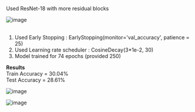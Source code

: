 Used ResNet-18 with more residual blocks</br>

![image](https://user-images.githubusercontent.com/65457437/144732223-b2b6d6c7-d0a6-46c9-82eb-a1e23db52f31.png)
</br></br>
1. Used Early Stopping : EarlyStopping(monitor='val_accuracy', patience = 25)
2. Used Learning rate scheduler : CosineDecay(3*1e-2, 30)
3. Model trained for 74 epochs (provided 250)

**Results**</br>
Train Accuracy = 30.04% </br>
Test Accuracy = 28.61% </br>

![image](https://user-images.githubusercontent.com/65457437/144732292-6867ea1f-ae2b-4d11-b42d-5acf141171e7.png)

![image](https://user-images.githubusercontent.com/65457437/144732293-8ac0882a-f9cc-4ea7-bf5b-34d5d485bd95.png)
